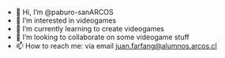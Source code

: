 - 👋 Hi, I’m @paburo-sanARCOS
- 👀 I’m interested in videogames
- 🌱 I’m currently learning to create videogames
- 💞️ I’m looking to collaborate on some videogame stuff
- 📫 How to reach me: via email juan.farfang@alumnos.arcos.cl

<!---
paburo-sanARCOS/paburo-sanARCOS is a ✨ special ✨ repository because its `README.md` (this file) appears on your GitHub profile.
You can click the Preview link to take a look at your changes.
--->

